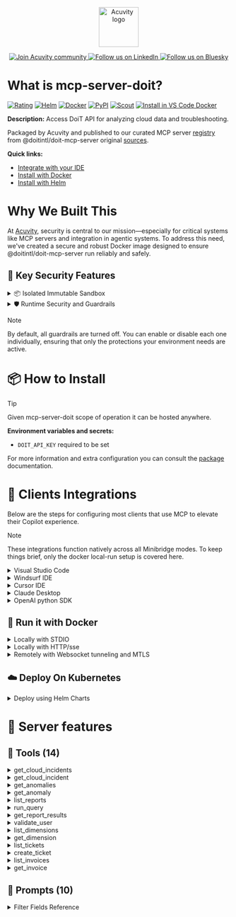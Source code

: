 <p align="center">
  <a href="https://acuvity.ai">
    <picture>
      <img src="https://mma.prnewswire.com/media/2544052/Acuvity__Logo.jpg" height="90" alt="Acuvity logo"/>
    </picture>
  </a>
</p>
<p align="center">
  <a href="https://discord.gg/BkU7fBkrNk">
    <img src="https://img.shields.io/badge/Acuvity-Join-7289DA?logo=discord&logoColor=fff" alt="Join Acuvity community" />
  </a>
<a href="https://www.linkedin.com/company/acuvity/">
    <img src="https://img.shields.io/badge/LinkedIn-Follow-7289DA" alt="Follow us on LinkedIn" />
  </a>
<a href="https://bsky.app/profile/acuvity.bsky.social">
    <img src="https://img.shields.io/badge/Bluesky-Follow-7289DA"?logo=bluesky&logoColor=fff" alt="Follow us on Bluesky" />
  </a>
</p>


# What is mcp-server-doit?

[![Rating](https://img.shields.io/badge/D-3775A9?label=Rating)](https://docs.anthropic.com/en/docs/build-with-claude/tool-use/implement-tool-use#best-practices-for-tool-definitions)
[![Helm](https://img.shields.io/badge/1.0.0-3775A9?logo=helm&label=Charts&logoColor=fff)](https://hub.docker.com/r/acuvity/mcp-server-doit/tags/)
[![Docker](https://img.shields.io/docker/image-size/acuvity/mcp-server-doit/0.1.29?logo=docker&logoColor=fff&label=0.1.29)](https://hub.docker.com/r/acuvity/mcp-server-doit)
[![PyPI](https://img.shields.io/badge/0.1.29-3775A9?logo=pypi&logoColor=fff&label=@doitintl/doit-mcp-server)](https://github.com/doitintl/doit-mcp-server)
[![Scout](https://img.shields.io/badge/Active-3775A9?logo=docker&logoColor=fff&label=Scout)](https://hub.docker.com/r/acuvity/mcp-server-doit/)
[![Install in VS Code Docker](https://img.shields.io/badge/VS_Code-One_click_install-0078d7?logo=githubcopilot)](https://insiders.vscode.dev/redirect/mcp/install?name=mcp-server-doit&config=%7B%22args%22%3A%5B%22run%22%2C%22-i%22%2C%22--rm%22%2C%22--read-only%22%2C%22-e%22%2C%22DOIT_API_KEY%22%2C%22docker.io%2Facuvity%2Fmcp-server-doit%3A0.1.29%22%5D%2C%22command%22%3A%22docker%22%7D)

**Description:** Access DoiT API for analyzing cloud data and troubleshooting.

Packaged by Acuvity and published to our curated MCP server [registry](https://mcp.acuvity.ai) from @doitintl/doit-mcp-server original [sources](https://github.com/doitintl/doit-mcp-server).

**Quick links:**

- [Integrate with your IDE](https://github.com/acuvity/mcp-servers-registry/blob/main/mcp-server-doit/docker/README.md#-clients-integrations)
- [Install with Docker](https://github.com/acuvity/mcp-servers-registry/tree/main/mcp-server-doit/docker/README.md#-run-it-with-docker)
- [Install with Helm](https://github.com/acuvity/mcp-servers-registry/tree/main/mcp-server-doit/charts/mcp-server-doit/README.md#how-to-install)

# Why We Built This

At [Acuvity](https://acuvity.ai), security is central to our mission—especially for critical systems like MCP servers and integration in agentic systems.
To address this need, we've created a secure and robust Docker image designed to ensure @doitintl/doit-mcp-server run reliably and safely.

## 🔐 Key Security Features

<details>
<summary>📦 Isolated Immutable Sandbox </summary>

- **Isolated Execution**: All tools run within secure, containerized sandboxes to enforce process isolation and prevent lateral movement.
- **Non-root by Default**: Enforces least-privilege principles, minimizing the impact of potential security breaches.
- **Read-only Filesystem**: Ensures runtime immutability, preventing unauthorized modification.
- **Version Pinning**: Guarantees consistency and reproducibility across deployments by locking tool and dependency versions.
- **CVE Scanning**: Continuously scans images for known vulnerabilities using [Docker Scout](https://docs.docker.com/scout/) to support proactive mitigation.
- **SBOM & Provenance**: Delivers full supply chain transparency by embedding metadata and traceable build information."
</details>

<details>
<summary>🛡️ Runtime Security and Guardrails</summary>

**Minibridge Integration**: [Minibridge](https://github.com/acuvity/minibridge) establishes secure Agent-to-MCP connectivity, supports Rego/HTTP-based policy enforcement 🕵️, and simplifies orchestration.

The [ARC](https://github.com/acuvity/mcp-servers-registry/tree/main) container includes a [built-in Rego policy](https://github.com/acuvity/mcp-servers-registry/tree/main/mcp-server-doit/docker/policy.rego) that enables a set of runtime "guardrails"" to help enforce security, privacy, and correct usage of your services. Below is an overview of each guardrail provided.

### 🔒 Resource Integrity

**Mitigates MCP Rug Pull Attacks**

* **Goal:** Protect users from malicious tool description changes after initial approval, preventing post-installation manipulation or deception.
* **Mechanism:** Locks tool descriptions upon client approval and verifies their integrity before execution. Any modification to the description triggers a security violation, blocking unauthorized changes from server-side updates.

### 🛡️ Guardrails

#### Covert Instruction Detection

Monitors incoming requests for hidden or obfuscated directives that could alter policy behavior.

* **Goal:** Stop attackers from slipping unnoticed commands or payloads into otherwise harmless data.
* **Mechanism:** Applies a library of regex patterns and binary‐encoding checks to the full request body. If any pattern matches a known covert channel (e.g., steganographic markers, hidden HTML tags, escape-sequence tricks), the request is rejected.

#### Sensitive Pattern Detection

Block user-defined sensitive data patterns (credential paths, filesystem references).

* **Goal:** Block accidental or malicious inclusion of sensitive information that violates data-handling rules.
* **Mechanism:** Runs a curated set of regexes against all payloads and tool descriptions—matching patterns such as `.env` files, RSA key paths, directory traversal sequences.

#### Shadowing Pattern Detection

Detects and blocks "shadowing" attacks, where a malicious MCP server sneaks hidden directives into its own tool descriptions to hijack or override the behavior of other, trusted tools.

* **Goal:** Stop a rogue server from poisoning the agent’s logic by embedding instructions that alter how a different server’s tools operate (e.g., forcing all emails to go to an attacker’s address even when the user calls a separate `send_email` tool).
* **Mechanism:** During policy load, each tool description is scanned for cross‐tool override patterns—such as `<IMPORTANT>` sections referencing other tool names, hidden side‐effects, or directives that apply to a different server’s API. Any description that attempts to shadow or extend instructions for a tool outside its own namespace triggers a policy violation and is rejected.

#### Schema Misuse Prevention

Enforces strict adherence to MCP input schemas.

* **Goal:** Prevent malformed or unexpected fields from bypassing validations, causing runtime errors, or enabling injections.
* **Mechanism:** Compares each incoming JSON object against the declared schema (required properties, allowed keys, types). Any extra, missing, or mistyped field triggers an immediate policy violation.

#### Cross-Origin Tool Access

Controls whether tools may invoke tools or services from external origins.

* **Goal:** Prevent untrusted or out-of-scope services from being called.
* **Mechanism:** Examines tool invocation requests and outgoing calls, verifying each target against an allowlist of approved domains or service names. Calls to any non-approved origin are blocked.

#### Secrets Redaction

Automatically masks sensitive values so they never appear in logs or responses.

* **Goal:** Ensure that API keys, tokens, passwords, and other credentials cannot leak in plaintext.
* **Mechanism:** Scans every text output for known secret formats (e.g., AWS keys, GitHub PATs, JWTs). Matches are replaced with `[REDACTED]` before the response is sent or recorded.

These controls ensure robust runtime integrity, prevent unauthorized behavior, and provide a foundation for secure-by-design system operations.

### Enable guardrails

To activate guardrails in your Docker containers, define the `GUARDRAILS` environment variable with the protections you need. Available options:
- covert-instruction-detection
- sensitive-pattern-detection
- shadowing-pattern-detection
- schema-misuse-prevention
- cross-origin-tool-access
- secrets-redaction

For example adding:
- `-e GUARDRAILS="secrets-redaction covert-instruction-detection"`
to your docker arguments will enable the `secrets-redaction` and `covert-instruction-detection` guardrails.


## 🔒 Basic Authentication via Shared Secret

Provides a lightweight auth layer using a single shared token.

* **Mechanism:** Expects clients to send an `Authorization` header with the predefined secret.
* **Use Case:** Quickly lock down your endpoint in development or simple internal deployments—no complex OAuth/OIDC setup required.

To turn on Basic Authentication, add `BASIC_AUTH_SECRET` like:
- `-e BASIC_AUTH_SECRET="supersecret"`
to your docker arguments. This will enable the Basic Authentication check.

> While basic auth will protect against unauthorized access, you should use it only in controlled environment,
> rotate credentials frequently and **always** use TLS.

</details>

> [!NOTE]
> By default, all guardrails are turned off. You can enable or disable each one individually, ensuring that only the protections your environment needs are active.


# 📦 How to Install


> [!TIP]
> Given mcp-server-doit scope of operation it can be hosted anywhere.

**Environment variables and secrets:**
  - `DOIT_API_KEY` required to be set

For more information and extra configuration you can consult the [package](https://github.com/doitintl/doit-mcp-server) documentation.

# 🧰 Clients Integrations

Below are the steps for configuring most clients that use MCP to elevate their Copilot experience.

> [!NOTE]
> These integrations function natively across all Minibridge modes.
> To keep things brief, only the docker local-run setup is covered here.

<details>
<summary>Visual Studio Code</summary>

To get started immediately, you can use the "one-click" link below:

[![Install in VS Code Docker](https://img.shields.io/badge/VS_Code-One_click_install-0078d7?logo=githubcopilot)](https://insiders.vscode.dev/redirect/mcp/install?name=mcp-server-doit&config=%7B%22args%22%3A%5B%22run%22%2C%22-i%22%2C%22--rm%22%2C%22--read-only%22%2C%22-e%22%2C%22DOIT_API_KEY%22%2C%22docker.io%2Facuvity%2Fmcp-server-doit%3A0.1.29%22%5D%2C%22command%22%3A%22docker%22%7D)

## Global scope

Press `ctrl + shift + p` and type `Preferences: Open User Settings JSON` to add the following section:

```json
{
  "mcp": {
    "servers": {
      "acuvity-mcp-server-doit": {
        "env": {
          "DOIT_API_KEY": "TO_BE_SET"
        },
        "command": "docker",
        "args": [
          "run",
          "-i",
          "--rm",
          "--read-only",
          "-e",
          "DOIT_API_KEY",
          "docker.io/acuvity/mcp-server-doit:0.1.29"
        ]
      }
    }
  }
}
```

## Workspace scope

In your workspace create a file called `.vscode/mcp.json` and add the following section:

```json
{
  "servers": {
    "acuvity-mcp-server-doit": {
      "env": {
        "DOIT_API_KEY": "TO_BE_SET"
      },
      "command": "docker",
      "args": [
        "run",
        "-i",
        "--rm",
        "--read-only",
        "-e",
        "DOIT_API_KEY",
        "docker.io/acuvity/mcp-server-doit:0.1.29"
      ]
    }
  }
}
```

> To pass secrets you should use the `promptString` input type described in the [Visual Studio Code documentation](https://code.visualstudio.com/docs/copilot/chat/mcp-servers).

</details>

<details>
<summary>Windsurf IDE</summary>

In `~/.codeium/windsurf/mcp_config.json` add the following section:

```json
{
  "mcpServers": {
    "acuvity-mcp-server-doit": {
      "env": {
        "DOIT_API_KEY": "TO_BE_SET"
      },
      "command": "docker",
      "args": [
        "run",
        "-i",
        "--rm",
        "--read-only",
        "-e",
        "DOIT_API_KEY",
        "docker.io/acuvity/mcp-server-doit:0.1.29"
      ]
    }
  }
}
```

See [Windsurf documentation](https://docs.windsurf.com/windsurf/mcp) for more info.

</details>

<details>
<summary>Cursor IDE</summary>

Add the following JSON block to your mcp configuration file:
- `~/.cursor/mcp.json` for global scope
- `.cursor/mcp.json` for project scope

```json
{
  "mcpServers": {
    "acuvity-mcp-server-doit": {
      "env": {
        "DOIT_API_KEY": "TO_BE_SET"
      },
      "command": "docker",
      "args": [
        "run",
        "-i",
        "--rm",
        "--read-only",
        "-e",
        "DOIT_API_KEY",
        "docker.io/acuvity/mcp-server-doit:0.1.29"
      ]
    }
  }
}
```

See [cursor documentation](https://docs.cursor.com/context/model-context-protocol) for more information.

</details>
<details>

<summary>Claude Desktop</summary>

In the `claude_desktop_config.json` configuration file add the following section:

```json
{
  "mcpServers": {
    "acuvity-mcp-server-doit": {
      "env": {
        "DOIT_API_KEY": "TO_BE_SET"
      },
      "command": "docker",
      "args": [
        "run",
        "-i",
        "--rm",
        "--read-only",
        "-e",
        "DOIT_API_KEY",
        "docker.io/acuvity/mcp-server-doit:0.1.29"
      ]
    }
  }
}
```

See [Anthropic documentation](https://docs.anthropic.com/en/docs/agents-and-tools/mcp) for more information.
</details>

<details>
<summary>OpenAI python SDK</summary>

## Running locally

```python
async with MCPServerStdio(
    params={
        "env": {"DOIT_API_KEY":"TO_BE_SET"},
        "command": "docker",
        "args": ["run","-i","--rm","--read-only","-e","DOIT_API_KEY","docker.io/acuvity/mcp-server-doit:0.1.29"]
    }
) as server:
    tools = await server.list_tools()
```

## Running remotely

```python
async with MCPServerSse(
    params={
        "url": "http://<ip>:<port>/sse",
    }
) as server:
    tools = await server.list_tools()
```

See [OpenAI Agents SDK docs](https://openai.github.io/openai-agents-python/mcp/) for more info.

</details>

## 🐳 Run it with Docker

<details>
<summary>Locally with STDIO</summary>

In your client configuration set:

- command: `docker`
- arguments: `run -i --rm --read-only -e DOIT_API_KEY docker.io/acuvity/mcp-server-doit:0.1.29`

</details>

<details>
<summary>Locally with HTTP/sse</summary>

Simply run as:

```console
docker run -it -p 8000:8000 --rm --read-only -e DOIT_API_KEY docker.io/acuvity/mcp-server-doit:0.1.29
```

Then on your application/client, you can configure to use it like:

```json
{
  "mcpServers": {
    "acuvity-mcp-server-doit": {
      "url": "http://localhost:8000/sse"
    }
  }
}
```

You might have to use different ports for different tools.

</details>

<details>
<summary>Remotely with Websocket tunneling and MTLS </summary>

> This section assume you are familiar with TLS and certificates and will require:
> - a server certificate with proper DNS/IP field matching your tool deployment.
> - a client-ca used to sign client certificates

1. Start the server in `backend` mode
 - add an environment variable like `-e MINIBRIDGE_MODE=backend`
 - add the TLS certificates (recommended) through a volume let's say `/certs` ex (`-v $PWD/certs:/certs`)
 - instruct minibridge to use those certs with
   - `-e MINIBRIDGE_TLS_SERVER_CERT=/certs/server-cert.pem`
   - `-e MINIBRIDGE_TLS_SERVER_KEY=/certs/server-key.pem`
   - `-e MINIBRIDGE_TLS_SERVER_KEY_PASS=optional`
   - `-e MINIBRIDGE_TLS_SERVER_CLIENT_CA=/certs/client-ca.pem`

2. Start `minibridge` locally in frontend mode:
  - Get [minibridge](https://github.com/acuvity/minibridge) binary for your OS.

In your client configuration, Minibridge works like any other STDIO command.

Example for Claude Desktop:

```json
{
  "mcpServers": {
    "acuvity-mcp-server-doit": {
      "command": "minibridge",
      "args": ["frontend", "--backend", "wss://<remote-url>:8000/ws", "--tls-client-backend-ca", "/path/to/ca/that/signed/the/server-cert.pem/ca.pem", "--tls-client-cert", "/path/to/client-cert.pem", "--tls-client-key", "/path/to/client-key.pem"]
    }
  }
}
```

That's it.

Minibridge offers a host of additional features. For step-by-step guidance, please visit the wiki. And if anything’s unclear, don’t hesitate to reach out!

</details>

## ☁️ Deploy On Kubernetes

<details>
<summary>Deploy using Helm Charts</summary>

### Chart settings requirements

This chart requires some mandatory information to be installed.

**Mandatory Secrets**:
  - `DOIT_API_KEY` secret to be set as secrets.DOIT_API_KEY either by `.value` or from existing with `.valueFrom`

### How to install

You can inspect the chart `README`:

```console
helm show readme oci://docker.io/acuvity/mcp-server-doit --version 1.0.0
````

You can inspect the values that you can configure:

```console
helm show values oci://docker.io/acuvity/mcp-server-doit --version 1.0.0
````

Install with helm

```console
helm install mcp-server-doit oci://docker.io/acuvity/mcp-server-doit --version 1.0.0
```

From there your MCP server mcp-server-doit will be reachable by default through `http/sse` from inside the cluster using the Kubernetes Service `mcp-server-doit` on port `8000` by default. You can change that by looking at the `service` section of the `values.yaml` file.

### How to Monitor

The deployment will create a Kubernetes service with a `healthPort`, that is used for liveness probes and readiness probes. This health port can also be used by the monitoring stack of your choice and exposes metrics under the `/metrics` path.

See full charts [Readme](https://github.com/acuvity/mcp-servers-registry/tree/main/mcp-server-doit/charts/mcp-server-doit/README.md) for more details about settings and runtime security including guardrails activation.

</details>

# 🧠 Server features

## 🧰 Tools (14)
<details>
<summary>get_cloud_incidents</summary>

**Description**:

```
Get cloud incidents
```

**Parameter**:

| Name | Type | Description | Required? |
|-----------|------|-------------|-----------|
| filter | string | Filter string in format 'key:value|key:value'. Multiple values for same key are treated as OR, different keys as AND. Example: 'platform:google-cloud|status:active' or 'platform:google-cloud|platform:amazon-web-services' | No
| pageToken | string | Token for pagination. Use this to get the next page of results. | No
| platform | string | platform name | No
</details>
<details>
<summary>get_cloud_incident</summary>

**Description**:

```
Get a specific cloud incident by ID
```

**Parameter**:

| Name | Type | Description | Required? |
|-----------|------|-------------|-----------|
| id | string | incident ID | Yes
</details>
<details>
<summary>get_anomalies</summary>

**Description**:

```
List anomalies detected in cloud costs
```

**Parameter**:

| Name | Type | Description | Required? |
|-----------|------|-------------|-----------|
| filter | string | Filter string in format 'key:value|key:value'. Multiple values for same key are treated as OR, different keys as AND. | No
| pageToken | string | Token for pagination. Use this to get the next page of results. | No
</details>
<details>
<summary>get_anomaly</summary>

**Description**:

```
Get a specific anomaly by ID
```

**Parameter**:

| Name | Type | Description | Required? |
|-----------|------|-------------|-----------|
| id | string | anomaly ID | Yes
</details>
<details>
<summary>list_reports</summary>

**Description**:

```
Lists Cloud Analytics reports that your account has access to
```

**Parameter**:

| Name | Type | Description | Required? |
|-----------|------|-------------|-----------|
| filter | string | Filter string in format 'key:value|key:value'. Multiple values for same key are treated as OR, different keys as AND. Possible filter keys: reportName, owner, type, updateTime, use the filter property only if you know for sure the value is a valid filter key, do not guess it. | No
| pageToken | string | Token for pagination. Use this to get the next page of results. | No
</details>
<details>
<summary>run_query</summary>

**Description**:

```
Runs a report query with the specified configuration without persisting it. 
    Fields that are not populated will use their default values if needed.
    Use the dimension tool before running the query to get the list of dimensions and their types.
    If possible, use `timeRange` instead of `customTimeRange` when no specific dates are given.
    Example for cost report:
    {
      "config": {
        "dataSource": "billing",
        "metric": {"type": "basic", "value": "cost"},
        "timeRange": {"mode": "last", "amount": 1, "unit": "month", "includeCurrent": true},
        "group": [{"id": "service_description", "type": "fixed", "limit": {"metric": {"type": "basic", "value": "cost"}, "sort": "desc", "value": 10}}]
      }
    }
```

**Parameter**:

| Name | Type | Description | Required? |
|-----------|------|-------------|-----------|
| config | object | The configuration for the query, including dimensions, metrics, filters, etc. | Yes
</details>
<details>
<summary>get_report_results</summary>

**Description**:

```
Get the results of a specific report by ID
```

**Parameter**:

| Name | Type | Description | Required? |
|-----------|------|-------------|-----------|
| id | string | The ID of the report to retrieve results for | Yes
</details>
<details>
<summary>validate_user</summary>

**Description**:

```
Validates the current API user and returns domain and email information
```

**Parameter**:

| Name | Type | Description | Required? |
|-----------|------|-------------|-----------|
</details>
<details>
<summary>list_dimensions</summary>

**Description**:

```
Lists Cloud Analytics dimensions that your account has access to. Use this tool to get the dimensions that you can use in the run_query tool. Use filter to narrow down the results.
```

**Parameter**:

| Name | Type | Description | Required? |
|-----------|------|-------------|-----------|
| filter | string | Filter string (optional) in format 'key:value|key:value'. Multiple values for same key are treated as OR, different keys as AND. The fields eligible for filtering are: type, label, key. 
          use the filter parameter only if you know the exact value of the key, otherwise the filter should be empty. | No
| pageToken | string | Token for pagination. Use this to get the next page of results. | No
</details>
<details>
<summary>get_dimension</summary>

**Description**:

```
Get a specific Cloud Analytics dimension by type and ID
```

**Parameter**:

| Name | Type | Description | Required? |
|-----------|------|-------------|-----------|
| id | string | Dimension id | Yes
| type | string | Dimension type | Yes
</details>
<details>
<summary>list_tickets</summary>

**Description**:

```
List support tickets from DoiT using the support API.
```

**Parameter**:

| Name | Type | Description | Required? |
|-----------|------|-------------|-----------|
| pageSize | number | Number of tickets to return per page | No
| pageToken | string | Page token for pagination | No
</details>
<details>
<summary>create_ticket</summary>

**Description**:

```
Create a new support ticket in DoiT using the support API.
```

**Parameter**:

| Name | Type | Description | Required? |
|-----------|------|-------------|-----------|
| ticket | object | not set | Yes
</details>
<details>
<summary>list_invoices</summary>

**Description**:

```
List all current and historical invoices for your organization from the DoiT API.
```

**Parameter**:

| Name | Type | Description | Required? |
|-----------|------|-------------|-----------|
| pageToken | string | Token for pagination. Use this to get the next page of results. | No
</details>
<details>
<summary>get_invoice</summary>

**Description**:

```
Retrieve the full details of an invoice specified by the invoice number from the DoiT API.
```

**Parameter**:

| Name | Type | Description | Required? |
|-----------|------|-------------|-----------|
| id | string | The ID of the invoice to retrieve. | Yes
</details>

## 📝 Prompts (10)
<details>
<summary>Filter Fields Reference</summary>

**Description**:

```
<no value>
```
<details>
<summary>Generate Report Document</summary>

**Description**:

```
<no value>
```
<details>
<summary>Query Best Practice</summary>

**Description**:

```
<no value>
```
<details>
<summary>Document Output Reminder</summary>

**Description**:

```
<no value>
```
<details>
<summary>Generate Report Command</summary>

**Description**:

```
<no value>
```
<details>
<summary>Generate Anomalies Document</summary>

**Description**:

```
<no value>
```
<details>
<summary>Dimension Usage Guidance</summary>

**Description**:

```
<no value>
```
<details>
<summary>Create Ticket</summary>

**Description**:

```
<no value>
```
<details>
<summary>Generate Invoice Details Document</summary>

**Description**:

```
<no value>
```
<details>
<summary>DoiT MCP Server tools output</summary>

**Description**:

```
<no value>
```

</details>


# 🔐 Resource SBOM

Minibridge will perform hash checks for the following resources. The hashes are given as references and are the sha256 sum of the description.

| Resource | Name | Parameter | Hash |
|-----------|------|------|------|
| prompts | Create Ticket | description | e3b0c44298fc1c149afbf4c8996fb92427ae41e4649b934ca495991b7852b855 |
| prompts | Dimension Usage Guidance | description | e3b0c44298fc1c149afbf4c8996fb92427ae41e4649b934ca495991b7852b855 |
| prompts | Document Output Reminder | description | e3b0c44298fc1c149afbf4c8996fb92427ae41e4649b934ca495991b7852b855 |
| prompts | DoiT MCP Server tools output | description | e3b0c44298fc1c149afbf4c8996fb92427ae41e4649b934ca495991b7852b855 |
| prompts | Filter Fields Reference | description | e3b0c44298fc1c149afbf4c8996fb92427ae41e4649b934ca495991b7852b855 |
| prompts | Generate Anomalies Document | description | e3b0c44298fc1c149afbf4c8996fb92427ae41e4649b934ca495991b7852b855 |
| prompts | Generate Invoice Details Document | description | e3b0c44298fc1c149afbf4c8996fb92427ae41e4649b934ca495991b7852b855 |
| prompts | Generate Report Command | description | e3b0c44298fc1c149afbf4c8996fb92427ae41e4649b934ca495991b7852b855 |
| prompts | Generate Report Document | description | e3b0c44298fc1c149afbf4c8996fb92427ae41e4649b934ca495991b7852b855 |
| prompts | Query Best Practice | description | e3b0c44298fc1c149afbf4c8996fb92427ae41e4649b934ca495991b7852b855 |
| tools | create_ticket | description | b0990b45b3f312d4cf1c6756d7e9f8ed2f143385ba7130ec35fa83ab15be317c |
| tools | get_anomalies | description | 5ddc31a7b26a361ee8d3772187396b1159bcbcf4414fd664182ad001a3f655e6 |
| tools | get_anomalies | filter | 2852306a27eee8a8baae33a45b1c208a19e278ef4e5bae15daa3b97845ce8350 |
| tools | get_anomalies | pageToken | 13008295d9364bfd512878a26f7c86cc9ba7773ded8e66340fb6751b58e18800 |
| tools | get_anomaly | description | c715dacb2c5847b249ce2e14e62daaea3aba6f7d9c57d131470d5bcdcdae7aa7 |
| tools | get_anomaly | id | b4c6965122bd1c23d7f2df9b95f082619385d826521a4b0949211080d9e972ef |
| tools | get_cloud_incident | description | 8a8fadf4a373df5df7d7f207d3a6a8f4d205d9d9bea6b604df9d140ca736b047 |
| tools | get_cloud_incident | id | 78da53d5d4c5dceaf57454fcbc961ae3bca21cb9aa7c33c8989487ecaea7c0aa |
| tools | get_cloud_incidents | description | 5d557b142d884c360023eb4cdc9241b47ac965e4a2771b7bdb315c770ffdcd79 |
| tools | get_cloud_incidents | filter | 0674b204842dfcc97375b88e13c9023a303e365950bced8f851da7ee9df0b7bc |
| tools | get_cloud_incidents | pageToken | 13008295d9364bfd512878a26f7c86cc9ba7773ded8e66340fb6751b58e18800 |
| tools | get_cloud_incidents | platform | dc938a1de9751d61da85b8c1132accb0bbee58708b7727191de1c28a0fb66317 |
| tools | get_dimension | description | ad58fcd1ec12bee78c54cc4765825e19a8b6991cf75d8aa1157a3440931faacd |
| tools | get_dimension | id | 80b84b094a100283273c3019ca6bd5a290e9a4c1e4b9b8c41848d64b589bd688 |
| tools | get_dimension | type | 2beb12edc035ab8715c455d09f00f0ddfd54c63a4b6840aa1be51048ba7f45e4 |
| tools | get_invoice | description | dfabef5feba78c82057d06aa90e2683473266acd31f2425f920778a10ab5796e |
| tools | get_invoice | id | d1619687a9b7811554b2b52a162c5db0636d6c1a69c1afa7159728979f6c0dc6 |
| tools | get_report_results | description | 6924c4f21ff6a139b4bcdaf96ded8f1cfffea347515aa19c9860751d83c63746 |
| tools | get_report_results | id | d5825ce03b2d662974a266552fa04f002f835a37310474dc792a6f42ef307fc6 |
| tools | list_dimensions | description | e9ec3b8f2f7cffefdb7d1a7a8f1c848ea2e880af63d71d3cb7367dc42a660efe |
| tools | list_dimensions | filter | fe1ac58d13ee5bc995c0cc7962e299a6958a8acfcfe9b300cdc234a3356e87d8 |
| tools | list_dimensions | pageToken | 13008295d9364bfd512878a26f7c86cc9ba7773ded8e66340fb6751b58e18800 |
| tools | list_invoices | description | cb1a08ab2a5c036029c0e53bc8d0fcdb51d94f9f706b41e9f966dc74c4aa73f8 |
| tools | list_invoices | pageToken | 13008295d9364bfd512878a26f7c86cc9ba7773ded8e66340fb6751b58e18800 |
| tools | list_reports | description | f96f214c9f0fef087c15df548a662993fabaf0763b2926c8f2f92b45f0f27e9e |
| tools | list_reports | filter | 2df2a1056ff6a1005a107ca3112ff4c9104123b2a52d3e8cca9b9556f56b9824 |
| tools | list_reports | pageToken | 13008295d9364bfd512878a26f7c86cc9ba7773ded8e66340fb6751b58e18800 |
| tools | list_tickets | description | 49781956cac6e31b3a74dba206b22151141bb2ee6a4bc71450f91e5732a889b8 |
| tools | list_tickets | pageSize | e05aad3d415e9d87a79b7110464ecd80fb864213d00a8ab7345d8cded3172b03 |
| tools | list_tickets | pageToken | 5296c3041da463734e7ae218bd23d6b450eb81963799837041d74cebdf48e4e5 |
| tools | run_query | description | 8a22e414f5512431140aef2901e09bf33b1964fc51a22f189fdfc6ed267e5eb9 |
| tools | run_query | config | b52ccad97d2b886d7bb949f12b9b0d3d73e1ddacc0f9347dda6d4808ccfe8b99 |
| tools | validate_user | description | 33b088747d3d7660516645ec1d7b9626f650f45741603cbf1dfe2f4adc65a31a |


💬 Questions? Open an issue or contact [ support@acuvity.ai ](mailto:support@acuvity.ai).
📦 Contributions welcome!
